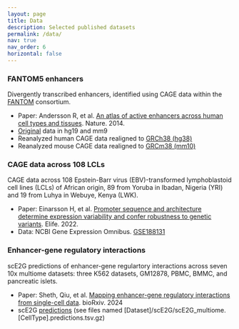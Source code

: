 ```yaml
---
layout: page
title: Data
description: Selected published datasets
permalink: /data/
nav: true
nav_order: 6
horizontal: false
---
```


<h3>FANTOM5 enhancers</h3>
Divergently transcribed enhancers, identified using CAGE data within the <a href="https://fantom.gsc.riken.jp/">FANTOM</a> consortium.
<ul>
<li>Paper: Andersson R, et al. <a href="http://dx.doi.org/10.1038/nature12787">An atlas of active enhancers across human cell types and tissues</a>. Nature. 2014.</li>
<li><a href="https://fantom.gsc.riken.jp/5/datafiles/latest/extra/Enhancers/">Original</a> data in hg19 and mm9</li>
<li>Reanalyzed human CAGE data realigned to <a href="https://doi.org/10.5281/zenodo.556775">GRCh38 (hg38)</a></li>
<li>Reanalyzed mouse CAGE data realigned to <a href="https://doi.org/10.5281/zenodo.1411211">GRCm38 (mm10)</a></li>
</ul>

<h3>CAGE data across 108 LCLs</h3>
CAGE data across 108 Epstein-Barr virus (EBV)-transformed lymphoblastoid cell lines (LCLs) of African origin, 89 from Yoruba in Ibadan, Nigeria (YRI) and 19 from Luhya in Webuye, Kenya (LWK). 
<ul>
<li>Paper: Einarsson H, et al. <a href="https://doi.org/10.7554/eLife.80943">Promoter sequence and architecture determine expression variability and confer robustness to genetic variants</a>. Elife. 2022.</li>
<li>Data: NCBI Gene Expression Omnibus. <a href="https://www.ncbi.nlm.nih.gov/geo/query/acc.cgi?acc=GSE188131">GSE188131</a></li>
</ul>

<h3>Enhancer-gene regulatory interactions</h3>
scE2G predictions of enhancer-gene regulartory interactions across seven 10x multiome datasets: three K562 datasets, GM12878, PBMC, BMMC, and pancreatic islets.
<ul>
<li>Paper: Sheth, Qiu, et al. <a href="https://doi.org/10.1101/2024.11.23.624931">Mapping enhancer-gene regulatory interactions from single-cell data</a>. bioRxiv. 2024</li>
<li>scE2G <a href="https://data.broadinstitute.org/scE2Gpredictions/">predictions</a> (see files named [Dataset]/scE2G/scE2G_multiome.[CellType].predictions.tsv.gz)</li>
</ul>